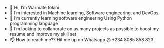 - 👋 Hi, I’m Warmate tokini 
- 👀 I’m interested in Machine learning, 
     Software engineering, and DevOps 
- 🌱 I’m currently learning software engineering 
     Using Python programming language
- 💞️ I’m looking to collaborate on as many projects as possible
     to boost my resume and improve my skill set
- 📫 How to reach me?? Hit me up on Whatsapp @ +234 8085 858 823

<!---
justtokins/justtokins is a ✨ special ✨ repository because its `README.md` (this file) appears on your GitHub profile.
You can click the Preview link to take a look at your changes.
--->
